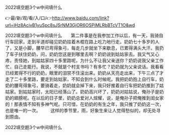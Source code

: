 2022填空题3个w中间填什么

👉最/新/观/看/入/口/👉http://www.baidu.com/link?url=jHz8AcivB1yuSpc8sJSrNM3GjOR6OSPiMLRbBTcVT1O&wd

2022填空题3个w中间填什么　　第二件事是在我参加工作以后，有一天，我骑自行车回家，走到半道却碰见奶奶拄着木棍在路上吃力地行走。奶奶七十多岁的人了，又是小脚，腰早已弯得象弓，每走几步就坐下来歇息，已累得满头大汗。我扔了车子扶住奶奶，问，奶奶您这是到哪里去啊？奶奶说到姑姑家去。我又气又心疼，责怪她，到姑姑家四十多里路呢，为什么不让我父亲送你？奶奶说我父亲工作忙，自己走能行。我说，不就是个村支书吗？有多忙？奶奶就为父亲说话。我看看已经累得不行的奶奶，眼里的泪禁不住滚出来。奶奶从天亮走出来，下午三点了才走了二十多里路，要走到姑姑家，不知会到什么时候呢。我把奶奶抱上自行车，奶奶的腰弯得象弓，要骑着走，奶奶就会掉下来，我只好推着自行车把奶奶推到了姑姑家。到姑姑家时，太阳已经落山了。奶奶高兴坏了，奶奶对姑姑说，俺孙子是奶奶的翅膀呢。在以后的日子里，奶奶总爱对人煊耀，说，是俺孙子把俺推到闺女家的！那表情不知有多神气呢。只可惜，在奶奶的有生之年，我只推了奶奶这一次，也是唯一的一次。
　　这样的季节里，雨，好象生来让人觉得愁似的，却无处寻到原由。


2022填空题3个w中间填什么
